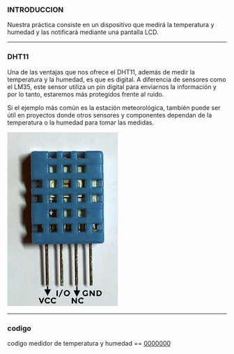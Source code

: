 ### INTRODUCCION

 Nuestra práctica consiste en un dispositivo que medirá la temperatura y 
 humedad y las notificará mediante una pantalla LCD.
  
-------
  
### DHT11

Una de las ventajas que nos ofrece el DHT11, además de medir la temperatura y la humedad, es que es digital.
A diferencia de sensores como el LM35, este sensor utiliza un pin digital para enviarnos
la información y por lo tanto, estaremos más protegidos frente al ruido.

Si el ejemplo más común es la estación meteorológica, 
también puede ser útil en proyectos donde otros sensores y 
componentes dependan de la temperatura o la humedad para tomar las medidas.

![](https://github.com/Samael696/arduino/blob/main/medidor.jpg?raw=true)

-----

### codigo

codigo medidor de temperatura y humedad == [0000000](https://github.com/Samael696/arduino/blob/main/codigo%20medidor%20de%20temperatura.ino)
